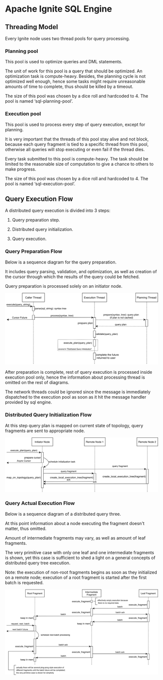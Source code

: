 # Apache Ignite SQL Engine

## Threading Model

Every Ignite node uses two thread pools for query processing.

### Planning pool

This pool is used to optimize queries and DML statements.

The unit of work for this pool is a query that should be optimized. An optimization task is compute-heavy. Besides, the planning cycle is not optimized well enough, hence some tasks might require unreasonable amounts of time to complete, thus should be killed by a timeout.

The size of this pool was chosen by a dice roll and hardcoded to 4. The pool is named ‘sql-planning-pool’.

### Execution pool

This pool is used to process every step of query execution, except for planning.

It is very important that the threads of this pool stay alive and not block, because each query fragment is tied to a specific thread from this pool, otherwise all queries will stop executing or even fail if the thread dies.

Every task submitted to this pool is compute-heavy. The task should be limited to the reasonable size of computation to give a chance to others to make progress.

The size of this pool was chosen by a dice roll and hardcoded to 4. The pool is named ‘sql-execution-pool’.

## Query Execution Flow

A distributed query execution is divided into 3 steps:

1. Query preparation step.
   
2. Distributed query initialization.
   
3. Query execution.

### Query Preparation Flow

Below is a sequence diagram for the query preparation.

It includes query parsing, validation, and optimization, as well as creation of the cursor through which the results of the query could be fetched.

Query preparation is processed solely on an initiator node. 

![Query Preparation Flow](docs/query_preparation_flow.png)

After preparation is complete, rest of query execution is processed inside execution pool only, hence the information about processing thread is omitted on the rest of diagrams.

The network threads could be ignored since the message is immediately dispatched to the execution pool as soon as it hit the message handler provided by sql engine. 

### Distributed Query Initialization Flow

At this step query plan is mapped on current state of topology, query fragments are sent to appropriate node.

![Distributed Query Initialization Flow](docs/query_initialization_flow.png)

### Query Actual Execution Flow

Below is a sequence diagram of a distributed query three.

At this point information about a node executing the fragment doesn't matter, thus omitted.

Amount of intermediate fragments may vary, as well as amount of leaf fragments.

The very primitive case with only one leaf and one intermediate fragments is shown, yet this case is sufficient to shed a light on a general concepts of distributed query tree execution.

Note: the execution of non-root fragments begins as soon as they initialized on a remote node; execution of a root fragment is started after the first batch is requested.

![Query Graph Execution Flow](docs/distributed_tree_execution_flow.png)